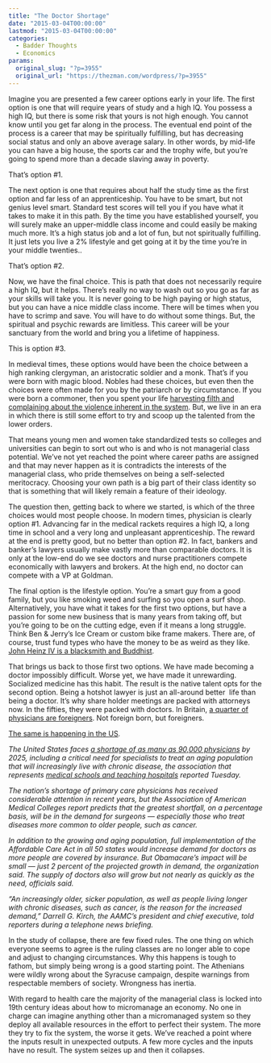 ```yaml
---
title: "The Doctor Shortage"
date: "2015-03-04T00:00:00"
lastmod: "2015-03-04T00:00:00"
categories:
  - Badder Thoughts
  - Economics
params:
  original_slug: "?p=3955"
  original_url: "https://thezman.com/wordpress/?p=3955"
---
```


Imagine you are presented a few career options early in your life. The
first option is one that will require years of study and a high IQ. You
possess a high IQ, but there is some risk that yours is not high enough.
You cannot know until you get far along in the process. The eventual end
point of the process is a career that may be spiritually fulfilling, but
has decreasing social status and only an above average salary. In other
words, by mid-life you can have a big house, the sports car and the
trophy wife, but you’re going to spend more than a decade slaving away
in poverty.

That’s option \#1.

The next option is one that requires about half the study time as the
first option and far less of an apprenticeship. You have to be smart,
but not genius level smart. Standard test scores will tell you if you
have what it takes to make it in this path. By the time you have
established yourself, you will surely make an upper-middle class income
and could easily be making much more. It’s a high status job and a lot
of fun, but not spiritually fulfilling. It just lets you live a 2%
lifestyle and get going at it by the time you’re in your middle
twenties..

That’s option \#2.

Now, we have the final choice. This is path that does not necessarily
require a high IQ, but it helps. There’s really no way to wash out so
you go as far as your skills will take you. It is never going to be high
paying or high status, but you can have a nice middle class income.
There will be times when you have to scrimp and save. You will have to
do without some things. But, the spiritual and psychic rewards are
limitless. This career will be your sanctuary from the world and bring
you a lifetime of happiness.

This is option \#3.

In medieval times, these options would have been the choice between a
high ranking clergyman, an aristocratic soldier and a monk. That’s if
you were born with magic blood. Nobles had these choices, but even then
the choices were often made for you by the patriarch or by circumstance.
If you were born a commoner, then you spent your life
<a href="https://www.youtube.com/watch?v=dOOTKA0aGI0" rel="noopener"
target="_blank">harvesting filth and complaining about the violence
inherent in the system</a>. But, we live in an era in which there is
still some effort to try and scoop up the talented from the lower
orders.

That means young men and women take standardized tests so colleges and
universities can begin to sort out who is and who is not managerial
class potential. We’ve not yet reached the point where career paths are
assigned and that may never happen as it is contradicts the interests of
the managerial class, who pride themselves on being a self-selected
meritocracy. Choosing your own path is a big part of their class
identity so that is something that will likely remain a feature of their
ideology.

The question then, getting back to where we started, is which of the
three choices would most people choose. In modern times, physician is
clearly option \#1. Advancing far in the medical rackets requires a high
IQ, a long time in school and a very long and unpleasant apprenticeship.
The reward at the end is pretty good, but no better than option \#2. In
fact, bankers and banker’s lawyers usually make vastly more than
comparable doctors. It is only at the low-end do we see doctors and
nurse practitioners compete economically with lawyers and brokers. At
the high end, no doctor can compete with a VP at Goldman.

The final option is the lifestyle option. You’re a smart guy from a good
family, but you like smoking weed and surfing so you open a surf shop.
Alternatively, you have what it takes for the first two options, but
have a passion for some new business that is many years from taking off,
but you’re going to be on the cutting edge, even if it means a long
struggle. Think Ben & Jerry’s Ice Cream or custom bike frame makers.
There are, of course, trust fund types who have the money to be as weird
as they like. <a
href="http://articles.chicagotribune.com/2004-08-20/features/0408190448_1_teresa-heinz-answering-plane-crash"
rel="noopener" target="_blank">John Heinz IV is a blacksmith and
Buddhist</a>.

That brings us back to those first two options. We have made becoming a
doctor impossibly difficult. Worse yet, we have made it unrewarding.
Socialized medicine has this habit. The result is the native talent opts
for the second option. Being a hotshot lawyer is just an all-around
better  life than being a doctor. It’s why share holder meetings are
packed with attorneys now. In the fifties, they were packed with
doctors. In Britain, <a
href="http://www.theguardian.com/society/2014/jan/26/nhs-foreign-nationals-immigration-health-service"
rel="noopener" target="_blank">a quarter of physicians are
foreigners</a>. Not foreign born, but foreigners.

<a
href="http://www.washingtonpost.com/news/to-your-health/wp/2015/03/03/u-s-faces-90000-doctor-shortage-by-2025-medical-school-association-warns/"
rel="noopener" target="_blank">The same is happening in the US</a>.

*The United States faces [a shortage of as many as 90,000
physicians](https://www.aamc.org/download/426242/data/ihsreportdownload.pdf)
by 2025, including a critical need for specialists to treat an aging
population that will increasingly live with chronic disease, the
association that represents [medical schools and teaching
hospitals](https://www.aamc.org/) reported Tuesday.*

*The nation’s shortage of primary care physicians has received
considerable attention in recent years, but the Association of American
Medical Colleges report predicts that the greatest shortfall, on a
percentage basis, will be in the demand for surgeons — especially those
who treat diseases more common to older people, such as cancer.*

*In addition to the growing and aging population, full implementation of
the Affordable Care Act in all 50 states would increase demand for
doctors as more people are covered by insurance. But Obamacare’s impact
will be small — just 2 percent of the projected growth in demand, the
organization said. The supply of doctors also will grow but not nearly
as quickly as the need, officials said.*

*“An increasingly older, sicker population, as well as people living
longer with chronic diseases, such as cancer, is the reason for the
increased demand,” Darrell G. Kirch, the AAMC’s president and chief
executive, told reporters during a telephone news briefing.*

In the study of collapse, there are few fixed rules. The one thing on
which everyone seems to agree is the ruling classes are no longer able
to cope and adjust to changing circumstances. Why this happens is tough
to fathom, but simply being wrong is a good starting point. The
Athenians were wildly wrong about the Syracuse campaign, despite
warnings from respectable members of society. Wrongness has inertia.

With regard to health care the majority of the managerial class is
locked into 19th century ideas about how to micromanage an economy. No
one in charge can imagine anything other than a micromanaged system so
they deploy all available resources in the effort to perfect their
system. The more they try to fix the system, the worse it gets. We’ve
reached a point where the inputs result in unexpected outputs. A few
more cycles and the inputs have no result. The system seizes up and then
it collapses.

 
